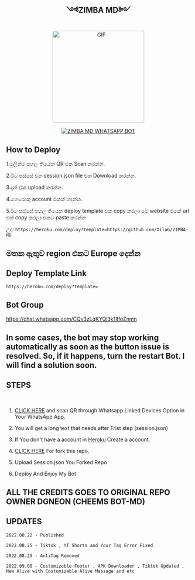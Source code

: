 ## <p align = center> ༺ZIMBA MD༻ </p>

<p align = center>   <img src="https://i.ibb.co/1GDW1VM/Screenshot-20221103-103456-1.jpg" alt="GIF" width="250" height="250"/> </p>

<p align  = center> <a href="#"><img title="ZIMBA MD WHATSAPP BOT" src="https://img.shields.io/badge/Zimba-MD-green?colorA=%23ff0000&colorB=%23017e40&style=for-the-badge"></a> </p>

## How to Deploy

1.මුලින්ම පහල තියෙන QR එක Scan කරන්න.

2.ඊට පස්සේ එන session.json file එක Download කරන්න.

3.දැන් ඒක upload කරන්න.

4.හෙරොකු account එකක් හදන්න.

5.ඊට පස්සේ පහල තියෙන deploy template එක copy කරලා මේ website එකේ url එක් copy කරලා එකට paste කරන්න

උදා: ```https://heroku.com/deploy?template=https://github.com/Dila6/ZIMBA-MD```

## මතක ඇතුව region එකට Europe දෙන්න



## Deploy Template Link
```https://heroku.com/deploy?template=```
## Bot Group
https://chat.whatsapp.com/CQv3zLqKYQl3k1IIfoZnmn


## In some cases, the bot may stop working automatically as soon as the button issue is resolved. So, if it happens, turn the restart Bot. I will find a solution soon.


## STEPS
<br>

1. [CLICK HERE](https://replit.com/@darkalphaxteam/CYBER-X-MD-SCANNER?v=1) and scan QR through Whatsapp Linked Devices Option in Your WhatsApp App.

2. You will get a long text that needs after Frist step (session.json)

3. If You don't have a account in [Heroku](https://signup.heroku.com/) Create a account.

4. [CLICK HERE](https://github.com/darkalphaxteam/Cyber-X-Beta-Release/fork) For fork this repo.

5. Upload Session.json You Forked Repo

6. Deploy And Enjoy My Bot



## ALL THE CREDITS GOES TO ORIGINAL REPO OWNER DGNEON (CHEEMS BOT-MD)

## UPDATES

```2022.08.22 - Published```

```2022.08.25 - Tiktok , YT Shorts and Your Tag Error Fixed```

```2022.08.25 - AntiTag Removed```

```2022.09.08 - Costomizeble Footer , APK Downloader , Tiktok Updated , New Alive with Costomizable Alive Massage and etc```

